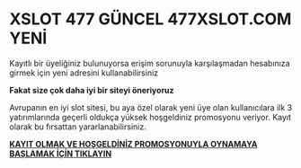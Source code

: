 # XSLOT 477 GÜNCEL 477XSLOT.COM YENİ

Kayıtlı bir üyeliğiniz bulunuyorsa erişim sorunuyla karşılaşmadan hesabınıza girmek için yeni adresini kullanabilirsiniz

**Fakat size çok daha iyi bir siteyi öneriyoruz**

Avrupanın en iyi slot sitesi, bu aya özel olarak yeni üye olan kullanıcılara ilk 3 yatırımlarında geçerli oldukça yüksek hoşgeldiniz promosyonu veriyor. Kayıt olarak bu fırsattan yararlanabilirsiniz.

[**KAYIT OLMAK VE HOŞGELDİNİZ PROMOSYONUYLA OYNAMAYA BAŞLAMAK İÇİN TIKLAYIN**](http://gx72.2.vu/xslt)
